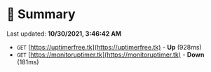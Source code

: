 # 📖 Summary
Last updated: **10/30/2021, 3:46:42 AM**

- `GET` [https://uptimerfree.tk](https://uptimerfree.tk) - **Up** (928ms)
- `GET` [https://monitoruptimer.tk](https://monitoruptimer.tk) - **Down** (181ms)

